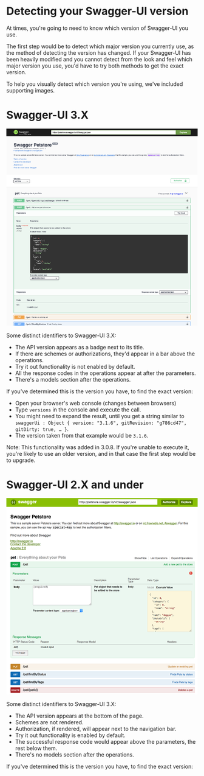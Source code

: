 # Detecting your Swagger-UI version

At times, you're going to need to know which version of Swagger-UI you use. 

The first step would be to detect which major version you currently use, as the method of detecting the version has changed. If your Swagger-UI has been heavily modified and you cannot detect from the look and feel which major version you use, you'd have to try both methods to get the exact version.

To help you visually detect which version you're using, we've included supporting images.


# Swagger-UI 3.X

![Swagger-UI 3](images/swagger-ui3.png)

Some distinct identifiers to Swagger-UI 3.X:
- The API version appears as a badge next to its title.
- If there are schemes or authorizations, they'd appear in a bar above the operations.
- Try it out functionality is not enabled by default.
- All the response codes in the operations appear at after the parameters.
- There's a models section after the operations.

If you've determined this is the version you have, to find the exact version:
- Open your browser's web console (changes between browsers)
- Type `versions` in the console and execute the call.
- You might need to expand the result, until you get a string similar to `swaggerUi : Object { version: "3.1.6", gitRevision: "g786cd47", gitDirty: true, … }`.
- The version taken from that example would be `3.1.6`.

Note: This functionality was added in 3.0.8. If you're unable to execute it, you're likely to use an older version, and in that case the first step would be to upgrade.


# Swagger-UI 2.X and under

![Swagger-UI 2](images/swagger-ui2.png)

Some distinct identifiers to Swagger-UI 3.X:
- The API version appears at the bottom of the page.
- Schemes are not rendered.
- Authorization, if rendered, will appear next to the navigation bar.
- Try it out functionality is enabled by default.
- The successful response code would appear above the parameters, the rest below them.
- There's no models section after the operations.

If you've determined this is the version you have, to find the exact version:
